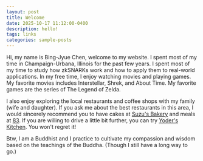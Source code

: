 ```yaml
---
layout: post
title: Welcome
date: 2025-10-17 11:12:00-0400
description: hello!
tags: links
categories: sample-posts
---
```

Hi, my name is Bing-Jyue Chen, welcome to my website. I spent most of my time in Champaign-Urbana, Illinois for the past few years. 
I spent most of my time to study how zkSNARKs work and how to apply them to real-world applications.
In my free time, I enjoy watching movies and playing games. My favorite movies includes Interstellar, Shrek, and About Time. My favorite games are the series of The Legend of Zelda.

I also enjoy exploring the local restaurants and coffee shops with my family (wife and daughter). If you ask me about the best restaurants in this area, I would sincerely recommend you to have cakes at [Suzu's Bakery](https://suzusbakery.com/) and meals at [83](https://www.83viet.com/). If you are willing to drive a little bit further, you can try [Yoder's Kitchen](https://www.yoderskitchen.net/). You won't regret it!

Btw, I am a Buddhist and I practice to cultivate my compassion and wisdom based on the teachings of the Buddha. (Though I still have a long way to go.)